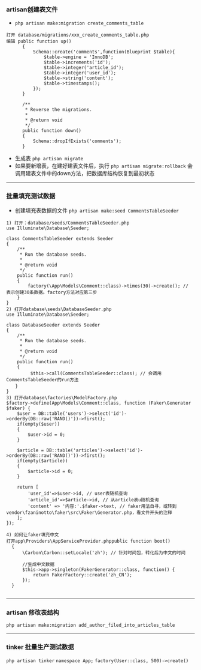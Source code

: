 
### artisan创建表文件
* `php artisan make:migration create_comments_table`
 ```angular2html
打开 database/migrations/xxx_create_comments_table.php
编辑 public function up()
       {
           Schema::create('comments',function(Blueprint $table){
               $table->engine = 'InnoDB';
               $table->increments('id');
               $table->integer('article_id');
               $table->integer('user_id');
               $table->string('content');
               $table->timestamps();
           });
       }
   
       /**
        * Reverse the migrations.
        *
        * @return void
        */
       public function down()
       {
           Schema::dropIfExists('comments');
       }
``` 
* 生成表 `php artisan migrate`
* 如果要新增表，在建好建表文件后，执行 `php artisan migrate:rollback` 会调用建表文件中的down方法，把数据库结构恢复到最初状态
---
###  批量填充测试数据
* 创建填充表数据的文件 `php artisan make:seed CommentsTableSeeder`
```angular2html
1) 打开：database/seeds/CommentsTableSeeder.php
use Illuminate\Database\Seeder;

class CommentsTableSeeder extends Seeder
{
    /**
     * Run the database seeds.
     *
     * @return void
     */
    public function run()
    {
        factory(\App\Models\Comment::class)->times(30)->create(); // 表示创建30条数据。factory方法对应第三步
    }
}
2) 打开database\seeds\DatabaseSeeder.php
use Illuminate\Database\Seeder;

class DatabaseSeeder extends Seeder
{
    /**
     * Run the database seeds.
     *
     * @return void
     */
    public function run()
    {
         $this->call(CommentsTableSeeder::class); // 会调用CommentsTableSeeder的run方法
　　} 
}
3) 打开database\factories\ModelFactory.php
$factory->define(App\Models\Comment::class, function (Faker\Generator $faker) {
    $user = DB::table('users')->select('id')->orderBy(DB::raw('RAND()'))->first();
    if(empty($user))
    {
        $user->id = 0;
    }

    $article = DB::table('articles')->select('id')->orderBy(DB::raw('RAND()'))->first();
    if(empty($article))
    {
        $article->id = 0;
    }

    return [
        'user_id'=>$user->id, // user表随机查询
        'article_id'=>$article->id, // 从article表u随机查询
        'content' => '内容:'.$faker->text, // faker用法自寻，或转到vendor\fzaninotto\faker\src\Faker\Generator.php，看文件开头的注释
    ];
});

4) 如何让faker填充中文 　
打开app\Providers\AppServiceProvider.phppublic function boot()
  {
      \Carbon\Carbon::setLocale('zh'); // 针对时间包，转化后为中文的时间

      //生成中文数据
      $this->app->singleton(FakerGenerator::class, function() {
          return FakerFactory::create('zh_CN');
      });
  }


```
---
### artisan 修改表结构
`php artisan make:migration add_author_filed_into_articles_table`


---
### tinker 批量生产测试数据

`php artisan tinker`
`namespace App;`
`factory(User::class, 500)->create()`